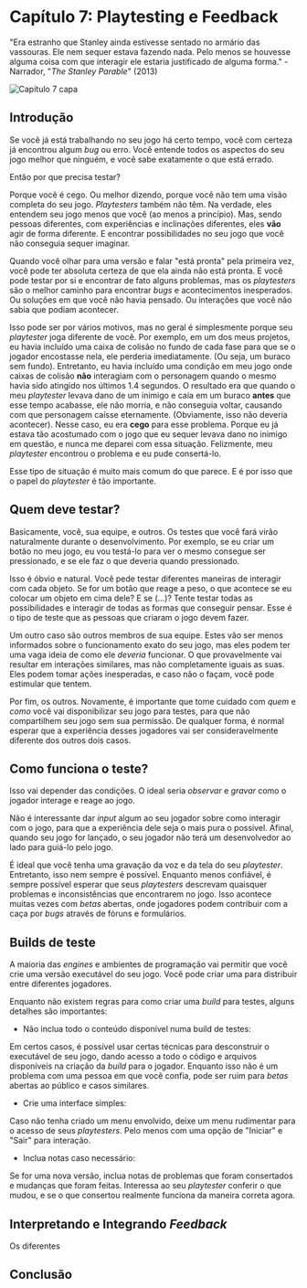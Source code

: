
# Capítulo 7: Playtesting e Feedback
"Era estranho que Stanley ainda estivesse sentado no armário das vassouras. Ele nem sequer estava fazendo nada. Pelo menos se houvesse alguma coisa com que interagir ele estaria justificado de alguma forma." - Narrador, "_The Stanley Parable_" (2013)

![Capítulo 7 capa](../Arquivos/Imagens/capa_07.png 'It was baffling that Stanley was still just sitting in the broom closet. He wasn\'t even doing anything, at least if there was something to interact with he\'d be justified in some way.')

## Introdução
Se você já está trabalhando no seu jogo há certo tempo, você com certeza já encontrou algum _bug_ ou erro. Você entende todos os aspectos do seu jogo melhor que ninguém, e você sabe exatamente o que está errado.

Então por que precisa testar?

Porque você é cego. Ou melhor dizendo, porque você não tem uma visão completa do seu jogo. _Playtesters_ também não têm. Na verdade, eles entendem seu jogo menos que você (ao menos a princípio). Mas, sendo pessoas diferentes, com experiências e inclinações diferentes, eles **vão** agir de forma diferente. E encontrar possibilidades no seu jogo que você não conseguia sequer imaginar.

Quando você olhar para uma versão e falar "está pronta" pela primeira vez, você pode ter absoluta certeza de que ela ainda não está pronta. E você pode testar por si e encontrar de fato alguns problemas, mas os _playtesters_ são o melhor caminho para encontrar _bugs_ e acontecimentos inesperados. Ou soluções em que você não havia pensado. Ou interações que você não sabia que podiam acontecer.

Isso pode ser por vários motivos, mas no geral é simplesmente porque seu _playtester_ joga diferente de você. Por exemplo, em um dos meus projetos, eu havia incluído uma caixa de colisão no fundo de cada fase para que se o jogador encostasse nela, ele perderia imediatamente. (Ou seja, um buraco sem fundo). Entretanto, eu havia incluído uma condição em meu jogo onde caixas de colisão **não** interagiam com o personagem quando o mesmo havia sido atingido nos últimos 1.4 segundos. O resultado era que quando o meu _playtester_ levava dano de um inimigo e caía em um buraco **antes** que esse tempo acabasse, ele não morria, e não conseguia voltar, causando com que  personagem caísse eternamente. (Obviamente, isso não deveria acontecer). Nesse caso, eu era **cego** para esse problema. Porque eu já estava tão acostumado com o jogo que eu sequer levava dano no inimigo em questão, e nunca me deparei com essa situação. Felizmente, meu _playtester_ encontrou o problema e eu pude consertá-lo. 

Esse tipo de situação é muito mais comum do que parece. E é por isso que o papel do _playtester_ é tão importante.

## Quem deve testar?
Basicamente, você, sua equipe, e outros. Os testes que você fará virão naturalmente durante o desenvolvimento. Por exemplo, se eu criar um botão no meu jogo, eu vou testá-lo para ver o mesmo consegue ser pressionado, e se ele faz o que deveria quando pressionado.

Isso é óbvio e natural. Você pede testar diferentes maneiras de interagir com cada objeto. Se for um botão que reage a peso, o que acontece se eu colocar um objeto em cima dele? E se (...)? Tente testar todas as possibilidades e interagir de todas as formas que conseguir pensar. Esse é o tipo de teste que as pessoas que criaram o jogo devem fazer.

Um outro caso são outros membros de sua equipe. Estes vão ser menos informados sobre o funcionamento exato do seu jogo, mas eles podem ter uma vaga ideia de como ele _deveria_ funcionar. O que provavelmente vai resultar em interações similares, mas não completamente iguais as suas. Eles podem tomar ações inesperadas, e caso não o façam, você pode estimular que tentem. 

Por fim, os outros. Novamente, é importante que tome cuidado com _quem_ e _como_ você vai disponibilizar seu jogo para testes, para que não compartilhem seu jogo sem sua permissão. De qualquer forma, é normal esperar que a experiência desses jogadores vai ser consideravelmente diferente dos outros dois casos.

## Como funciona o teste?
Isso vai depender das condições. O ideal seria _observar_ e _gravar_ como o jogador interage e reage ao jogo.

Não é interessante dar _input_ algum ao seu jogador sobre como interagir com o jogo, para que a experiência dele seja o mais pura o possível. Afinal, quando seu jogo for lançado, o seu jogador não terá um desenvolvedor ao lado para guiá-lo pelo jogo.

É ideal que você tenha uma gravação da voz e da tela do seu _playtester_. Entretanto, isso nem sempre é possível. Enquanto menos confiável, é sempre possível esperar que seus _playtesters_ descrevam quaisquer problemas e inconsistências que encontrarem no jogo. Isso acontece muitas vezes com _betas_ abertas, onde jogadores podem contribuir com a caça por _bugs_ através de fóruns e formulários.

## Builds de teste
A maioria das _engines_ e ambientes de programação vai permitir que você crie uma versão executável do seu jogo. Você pode criar uma para distribuir entre diferentes jogadores.

Enquanto não existem regras para como criar uma _build_ para testes, alguns detalhes são importantes:

- Não inclua todo o conteúdo disponível numa build de testes:

Em certos casos, é possível usar certas técnicas para desconstruir o executável de seu jogo, dando acesso a todo o código e arquivos disponíveis na criação da _build_ para o jogador. Enquanto isso não é um problema com uma pessoa em que você confia, pode ser ruim para _betas_ abertas ao público e casos similares.

- Crie uma interface simples:

Caso não tenha criado um menu envolvido, deixe um menu rudimentar para o acesso de seus _playtesters_. Pelo menos com uma opção de "Iniciar" e "Sair" para interação.

- Inclua notas caso necessário:

Se for uma nova versão, inclua notas de problemas que foram consertados e mudanças que foram feitas. Interessa ao seu _playtester_ conferir o que mudou, e se o que consertou realmente funciona da maneira correta agora.

## Interpretando e Integrando _Feedback_
Os diferentes 

## Conclusão
